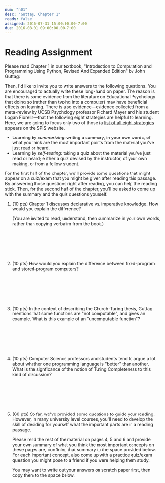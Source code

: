 ```yaml
---
num: "h01"
desc: "Guttag, Chapter 1"
ready: false
assigned: 2016-07-31 15:00:00.00-7:00
due: 2016-08-01 09:00:00.00-7:00
---
```


# Reading Assignment


Please read Chapter 1 in our textbook, "Introduction to Computation
and Programming Using Python, Revised And Expanded Edition" by John
Guttag:

Then, I'd like to invite you to write answers to the following
questions.  You are encouraged to actually write these long-hand on
paper.  The reason is that there is some evidence from the literature
on Educational Psychology that doing so (rather than typing into a
computer) may have beneficial effects on learning.  There is also
evidence&mdash;evidence collected from a meta-review by UCSB
Psychology professor Richard Mayer and his student Logan
Fiorella&mdash;that the following eight strategies are helpful to
learning.   Here, we are going to focus only two of those
(a [list of all eight strategies](/topics/learning_strategies/) appears on the SPIS website.

*  Learning by *summarizing*: writing a summary, in your own
    words, of what you think are the most important points from the
    material you've just read or heard.
*  Learning by *self-testing*: taking a quiz about the material
    you've just read or heard; e ither a quiz devised by the instructor,
    of your own making, or from a fellow student.

For the first half of the chapter, we'll provide some questions that might appear on a quiz/exam that you might be given
after reading this passage.    By answering those questions right after reading, you can 
help the reading stick.   Then, for the second half of the chapter, you'll be asked to come up with the summary and the quiz questions
yourself.

<ol>

<li markdown="1" style="margin-bottom:8em;">

(10 pts) Chapter 1 discusses declarative vs. imperative knowledge.  How would you explain the difference?  

(You are invited to read, understand, then summarize in your own words, rather than copying verbatim from the book.)

</li>


<li markdown="1" style="margin-bottom:8em;" class="page-break-before">

(10 pts)  How would you explain the difference between fixed-program and stored-program computers?

</li>


<li markdown="1" style="margin-bottom:8em;"> (10 pts) In the context of describing the Church-Turing thesis, Guttag mentions that some functions are "not computable", and gives an example.  What is this example of an "uncomputable function"? 

</li>

<li markdown="1" style="margin-bottom:8em;"> (10 pts) Computer Science professors and students tend to argue a lot about whether one programming language is "better" than another.   What is the signficance of the notion of Turing Completeness to this kind of discussion?   
</li>

<li markdown="1" style="margin-bottom:8em;">

(60 pts) So far, we've provided some questions to guide your reading.  However, in many university level courses, you'll need to develop the skill of deciding for yourself what the important parts are in a reading passage.  

Please read the rest of the material on pages 4, 5 and&nbsp;6 and provide your own summary of what you think the most important concepts on these pages are, confining that summary to the space provided below.    For each important concept, also come up with a practice quiz/exam question you might pose to a friend if you were helping them study.

You may want to write out your answers on scratch paper first, then copy them to the space below. 

</li>


</ol>
